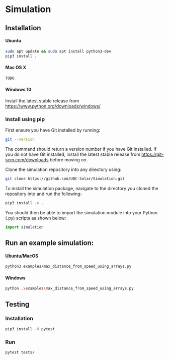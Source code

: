 # Simulation

## Installation

#### Ubuntu
```bash
sudo apt update && sudo apt install python3-dev
pip3 install .
```

#### Mac OS X
```bash
TODO
```

#### Windows 10
Install the latest stable release from https://www.python.org/downloads/windows/

### Install using pip
First ensure you have Git installed by running: 

```bash
git --version
```

The command should return a version number if you have Git installed. If you do not have Git installed,
install the latest stable release from https://git-scm.com/downloads before moving on.

Clone the simulation repository into any directory using: 

```bash
git clone https://github.com/UBC-Solar/Simulation.git
```

To install the simulation package, navigate to the directory you cloned the repository into and run the following:

```bash
pip3 install -e .
```

You should then be able to import the simulation module into your Python (.py) scripts as shown below:

```python
import simulation
```

## Run an example simulation:

#### Ubuntu/MacOS
```bash
python3 examples/max_distance_from_speed_using_arrays.py
```
#### Windows

```bash
python .\examples\max_distance_from_speed_using_arrays.py
```

## Testing

### Installation
``` bash
pip3 install -U pytest
```

### Run
``` bash
pytest tests/
```
